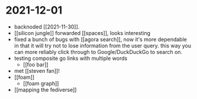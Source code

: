 # 2021-12-01

- backnoded [[2021-11-30]].
- [[silicon jungle]] forwarded [[spaces]], looks interesting
- fixed a bunch of bugs with [[agora search]], now it's more dependable in that it will try not to lose information from the user query. this way you can more reliably click through to Google/DuckDuckGo to search on.
- testing composite go links with multiple words
  - [[foo bar]]
- met [[steven fan]]!
- [[foam]]
  - [[foam graph]]
- [[mapping the fediverse]]